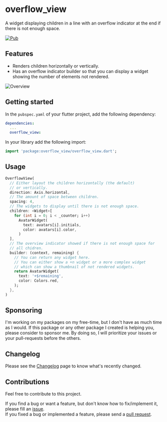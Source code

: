 # overflow_view
A widget displaying children in a line with an overflow indicator at the end if there is not enough space.

[![Pub](https://img.shields.io/pub/v/overflow_view.svg)][pub]

## Features
* Renders children horizontally or vertically.
* Has an overflow indicator builder so that you can display a widget showing the number of elements not rendered.

![Overview][overview]

## Getting started

In the `pubspec.yaml` of your flutter project, add the following dependency:

```yaml
dependencies:
  ...
  overflow_view:
```

In your library add the following import:

```dart
import 'package:overflow_view/overflow_view.dart';
```

## Usage

```dart
OverflowView(
  // Either layout the children horizontally (the default)
  // or vertically.
  direction: Axis.horizontal,
  // The amount of space between children.
  spacing: 4,
  // The widgets to display until there is not enough space.
  children: <Widget>[
    for (int i = 0; i < _counter; i++)
      AvatarWidget(
        text: avatars[i].initials,
        color: avatars[i].color,
      )
  ],
  // The overview indicator showed if there is not enough space for
  // all chidren.
  builder: (context, remaining) {
    // You can return any widget here.
    // You can either show a +n widget or a more complex widget
    // which can show a thumbnail of not rendered widgets.
    return AvatarWidget(
      text: '+$remaining',
      color: Colors.red,
    );
  },
)
```

## Sponsoring

I'm working on my packages on my free-time, but I don't have as much time as I would. If this package or any other package I created is helping you, please consider to sponsor me. By doing so, I will prioritize your issues or your pull-requests before the others. 

## Changelog

Please see the [Changelog][changelog] page to know what's recently changed.

## Contributions

Feel free to contribute to this project.

If you find a bug or want a feature, but don't know how to fix/implement it, please fill an [issue][issue].  
If you fixed a bug or implemented a feature, please send a [pull request][pr].

<!--Links-->
[pub]: https://pub.dartlang.org/packages/overflow_view
[changelog]: https://github.com/letsar/overflow_view/blob/master/CHANGELOG.md
[issue]: https://github.com/letsar/overflow_view/issues
[pr]: https://github.com/letsar/overflow_view/pulls
[overview]: https://raw.githubusercontent.com/letsar/overflow_view/master/packages/images/overflow_view.gif